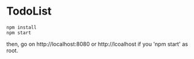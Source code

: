 # TodoList
```
npm install
npm start
```

then, go on http://localhost:8080
or
http://lcoalhost if you 'npm start' as root.
